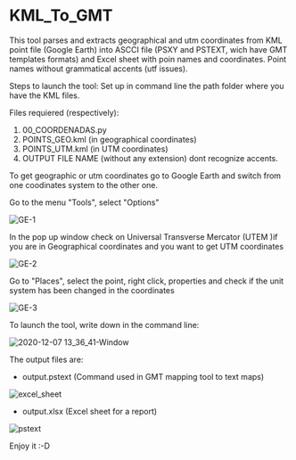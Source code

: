 # KML_To_GMT
This tool parses and extracts geographical and utm coordinates from KML point file (Google Earth) into ASCCI file (PSXY and PSTEXT, wich have GMT templates formats) and Excel sheet with poin names and coordinates. Point names without grammatical accents (utf issues).

Steps to launch the tool:
Set up in command line the path folder where you have the KML files.

Files requiered (respectively):
1. 00_COORDENADAS.py
2. POINTS_GEO.kml (in geographical coordinates)
3. POINTS_UTM.kml (in UTM coordinates)
4. OUTPUT FILE NAME (without any extension) dont recognize accents.

To get geographic or utm coordinates go to Google Earth and switch from one coodinates system to the other one.

Go to the menu "Tools", select "Options"  

![GE-1](https://user-images.githubusercontent.com/52880203/101363317-8c51e700-38a1-11eb-9d49-6372e88adba0.png)

In the pop up window check on Universal Transverse Mercator (UTEM )if you are in Geographical coordinates and you want to get UTM coordinates

![GE-2](https://user-images.githubusercontent.com/52880203/101364371-c7084f00-38a2-11eb-835c-8365ef7ab69c.png)

Go to "Places", select the point, right click, properties and check if the unit system has been changed in the coordinates

![GE-3](https://user-images.githubusercontent.com/52880203/101363548-d33fdc80-38a1-11eb-8fd2-95780593bbdd.png)


To launch the tool, write down in the command line:

![2020-12-07 13_36_41-Window](https://user-images.githubusercontent.com/52880203/101357547-df27a080-3899-11eb-83ae-dcd953f810ca.png)

The output files are: 
- output.pstext (Command used in GMT mapping tool to text maps)

![excel_sheet](https://user-images.githubusercontent.com/52880203/101357293-8821cb80-3899-11eb-95f7-9f3e11999ccb.png)

- output.xlsx (Excel sheet for a report)

![pstext](https://user-images.githubusercontent.com/52880203/101357820-42193780-389a-11eb-870d-53d227c68fb2.png)

Enjoy it :-D


